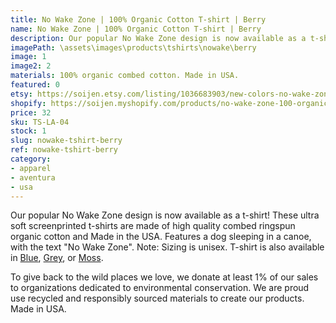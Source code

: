 ```yaml
---
title: No Wake Zone | 100% Organic Cotton T-shirt | Berry
name: No Wake Zone | 100% Organic Cotton T-shirt | Berry
description: Our popular No Wake Zone design is now available as a t-shirt! These ultra soft t-shirts are made of high quality combed ringspun organic cotton and Made in the USA. Features a dog sleeping in a canoe, with the text "No Wake Zone".
imagePath: \assets\images\products\tshirts\nowake\berry
image: 1
image2: 2
materials: 100% organic combed cotton. Made in USA.
featured: 0
etsy: https://soijen.etsy.com/listing/1036683903/new-colors-no-wake-zone-100-organic?utm_source=Copy&utm_medium=ListingManager&utm_campaign=Share&utm_term=so.lmsm&share_time=1695261131537
shopify: https://soijen.myshopify.com/products/no-wake-zone-100-organic-cotton-t-shirt
price: 32
sku: TS-LA-04
stock: 1
slug: nowake-tshirt-berry
ref: nowake-tshirt-berry
category:
- apparel
- aventura
- usa
---
```

Our popular No Wake Zone design is now available as a t-shirt! These ultra soft screenprinted t-shirts are made of high quality combed ringspun organic cotton and Made in the USA. Features a dog sleeping in a canoe, with the text "No Wake Zone". Note: Sizing is unisex. T-shirt is also available in <a href="/products/nowake-tshirt-b" title="No Wake Zone | 100% Organic Cotton T-shirt | Blue">Blue</a>, <a href="/products/nowake-tshirt-g" title="No Wake Zone | 100% Organic Cotton T-shirt | Grey">Grey</a>, or <a href="/products/nowake-tshirt-moss" title="No Wake Zone | 100% Organic Cotton T-shirt | Moss">Moss</a>.

To give back to the wild places we love, we donate at least 1% of our sales to organizations dedicated to environmental conservation. We are proud use recycled and responsibly sourced materials to create our products. Made in USA.
